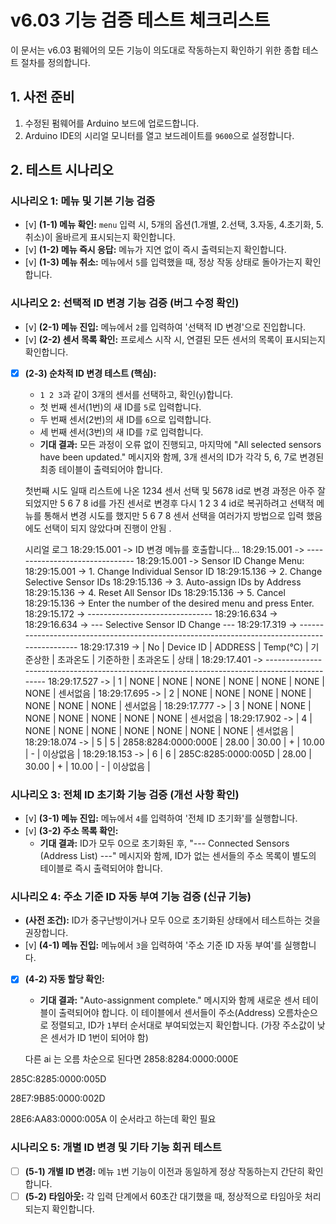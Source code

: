 # v6.03 기능 검증 테스트 체크리스트

이 문서는 v6.03 펌웨어의 모든 기능이 의도대로 작동하는지 확인하기 위한 종합 테스트 절차를 정의합니다.

## 1. 사전 준비
1.  수정된 펌웨어를 Arduino 보드에 업로드합니다.
2.  Arduino IDE의 시리얼 모니터를 열고 보드레이트를 `9600`으로 설정합니다.

## 2. 테스트 시나리오

### 시나리오 1: 메뉴 및 기본 기능 검증
- [v] **(1-1) 메뉴 확인:** `menu` 입력 시, 5개의 옵션(1.개별, 2.선택, 3.자동, 4.초기화, 5.취소)이 올바르게 표시되는지 확인합니다.
- [v] **(1-2) 메뉴 즉시 응답:** 메뉴가 지연 없이 즉시 출력되는지 확인합니다.
- [v] **(1-3) 메뉴 취소:** 메뉴에서 `5`를 입력했을 때, 정상 작동 상태로 돌아가는지 확인합니다.

### 시나리오 2: 선택적 ID 변경 기능 검증 (버그 수정 확인)
- [v] **(2-1) 메뉴 진입:** 메뉴에서 `2`를 입력하여 '선택적 ID 변경'으로 진입합니다.
- [v] **(2-2) 센서 목록 확인:** 프로세스 시작 시, 연결된 모든 센서의 목록이 표시되는지 확인합니다.
- [x] **(2-3) 순차적 ID 변경 테스트 (핵심):**
  - `1 2 3`과 같이 3개의 센서를 선택하고, 확인(`y`)합니다.
  - 첫 번째 센서(1번)의 새 ID를 `5`로 입력합니다.
  - 두 번째 센서(2번)의 새 ID를 `6`으로 입력합니다.
  - 세 번째 센서(3번)의 새 ID를 `7`로 입력합니다.
  - **기대 결과:** 모든 과정이 오류 없이 진행되고, 마지막에 "All selected sensors have been updated." 메시지와 함께, 3개 센서의 ID가 각각 5, 6, 7로 변경된 최종 테이블이 출력되어야 합니다.
   
   첫번째 시도 일때  리스트에 나온 1234 센서 선택 및 5678 id로 변경 과정은 아주 잘 되었지만  5 6 7 8 id를 가진 센서로 변경후 다시 1 2 3 4 id로 복귀하려고  선택적 메뉴를 통해서 변경 시도를 했지만 5 6 7 8 센서 선택을 여러가지 방법으로 입력 했음에도 선택이 되지 않았다며 진행이 안됨 .

   시리얼 로그 
   18:29:15.001 -> ID 변경 메뉴를 호출합니다...
18:29:15.001 -> -------------------------------
18:29:15.001 -> Sensor ID Change Menu:
18:29:15.001 -> 1. Change Individual Sensor ID
18:29:15.136 -> 2. Change Selective Sensor IDs
18:29:15.136 -> 3. Auto-assign IDs by Address
18:29:15.136 -> 4. Reset All Sensor IDs
18:29:15.136 -> 5. Cancel
18:29:15.136 -> Enter the number of the desired menu and press Enter.
18:29:15.172 -> -------------------------------
18:29:16.634 -> 
18:29:16.634 -> --- Selective Sensor ID Change ---
18:29:17.319 -> ---------------------------------------------------------------------------------------------
18:29:17.319 -> |  No |   Device ID   |        ADDRESS      |  Temp(℃) |  기준상한 | 초과온도 | 기준하한 | 초과온도 | 상태         |
18:29:17.401 -> ---------------------------------------------------------------------------------------------
18:29:17.527 -> |   1 |     NONE      |        NONE         |   NONE   |   NONE  |   NONE  |   NONE  |   NONE  | 센서없음     |
18:29:17.695 -> |   2 |     NONE      |        NONE         |   NONE   |   NONE  |   NONE  |   NONE  |   NONE  | 센서없음     |
18:29:17.777 -> |   3 |     NONE      |        NONE         |   NONE   |   NONE  |   NONE  |   NONE  |   NONE  | 센서없음     |
18:29:17.902 -> |   4 |     NONE      |        NONE         |   NONE   |   NONE  |   NONE  |   NONE  |   NONE  | 센서없음     |
18:29:18.074 -> |   5 |             5 | 2858:8284:0000:000E |    28.00 |    30.00 |       + |    10.00 |       - | 이상없음 |
18:29:18.153 -> |   6 |             6 | 285C:8285:0000:005D |    28.00 |    30.00 |       + |    10.00 |       - | 이상없음 |


### 시나리오 3: 전체 ID 초기화 기능 검증 (개선 사항 확인)
- [v] **(3-1) 메뉴 진입:** 메뉴에서 `4`를 입력하여 '전체 ID 초기화'를 실행합니다.
- [v] **(3-2) 주소 목록 확인:**
  - **기대 결과:** ID가 모두 0으로 초기화된 후, "--- Connected Sensors (Address List) ---" 메시지와 함께, ID가 없는 센서들의 주소 목록이 별도의 테이블로 즉시 출력되어야 합니다.

### 시나리오 4: 주소 기준 ID 자동 부여 기능 검증 (신규 기능)
- **(사전 조건):** ID가 중구난방이거나 모두 0으로 초기화된 상태에서 테스트하는 것을 권장합니다.
- [v] **(4-1) 메뉴 진입:** 메뉴에서 `3`을 입력하여 '주소 기준 ID 자동 부여'를 실행합니다.
- [x] **(4-2) 자동 할당 확인:**
  - **기대 결과:** "Auto-assignment complete." 메시지와 함께 새로운 센서 테이블이 출력되어야 합니다. 이 테이블에서 센서들이 주소(Address) 오름차순으로 정렬되고, ID가 `1`부터 순서대로 부여되었는지 확인합니다. (가장 주소값이 낮은 센서가 ID 1번이 되어야 함)
  
  다른 ai 는 오름 차순으로 된다면 
  2858:8284:0000:000E

285C:8285:0000:005D

28E7:9B85:0000:002D

28E6:AA83:0000:005A
  이 순서라고 하는데 확인 필요


### 시나리오 5: 개별 ID 변경 및 기타 기능 회귀 테스트
- [ ] **(5-1) 개별 ID 변경:** 메뉴 `1`번 기능이 이전과 동일하게 정상 작동하는지 간단히 확인합니다.
- [ ] **(5-2) 타임아웃:** 각 입력 단계에서 60초간 대기했을 때, 정상적으로 타임아웃 처리되는지 확인합니다.
